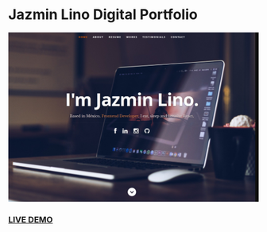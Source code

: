 # Jazmin Lino Digital Portfolio

![PAPA React JS Portfolio Starter Pack](resume-screenshot.png?raw=true "Jazmin Lino Portfolio ")

### <a href="https://resume-portfolio-starter-pack.herokuapp.com">LIVE DEMO</a>
